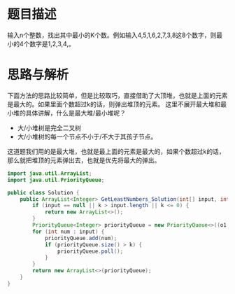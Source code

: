 # 题目描述
输入n个整数，找出其中最小的K个数。例如输入4,5,1,6,2,7,3,8这8个数字，则最小的4个数字是1,2,3,4,。

# 思路与解析
下面方法的思路比较简单，但是比较取巧，直接借助了大顶堆，也就是上面的元素是最大的。如果里面个数超过k的话，则弹出堆顶的元素。
这里不展开最大堆和最小堆的具体讲解，什么是最大堆/最小堆呢？
- 大/小堆树是完全二叉树
- 大/小堆树的每一个节点不小于/不大于其孩子节点。

这道题我们用的是最大堆，也就是最上面的元素是最大的，如果个数超过k的话，那么就把堆顶的元素弹出去，也就是优先将最大的弹出。

```java
import java.util.ArrayList;
import java.util.PriorityQueue;

public class Solution {
    public ArrayList<Integer> GetLeastNumbers_Solution(int[] input, int k) {
        if (input == null || k > input.length || k <= 0) {
            return new ArrayList<>();
        }
        PriorityQueue<Integer> priorityQueue = new PriorityQueue<>((o1, o2) -> o2 - o1);
        for (int num : input) {
            priorityQueue.add(num);
            if (priorityQueue.size() > k) {
                priorityQueue.poll();
            }
        }
        return new ArrayList<>(priorityQueue);
    }
}
```
